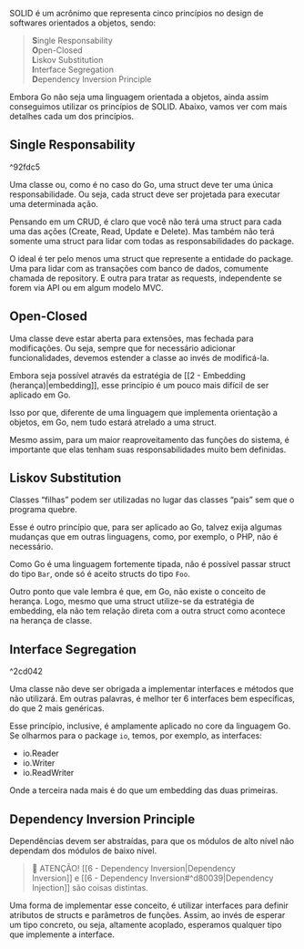 SOLID é um acrônimo que representa cinco princípios no design de softwares orientados a objetos, sendo:

> **S**ingle Responsability  
> **O**pen-Closed  
> **L**iskov Substitution  
> **I**nterface Segregation  
> **D**ependency Inversion Principle

Embora Go não seja uma linguagem orientada a objetos, ainda assim conseguimos utilizar os princípios de SOLID. Abaixo, vamos ver com mais detalhes cada um dos princípios.

## Single Responsability

^92fdc5

Uma classe ou, como é no caso do Go, uma struct deve ter uma única responsabilidade. Ou seja, cada struct deve ser projetada para executar uma determinada ação.

Pensando em um CRUD, é claro que você não terá uma struct para cada uma das ações (Create, Read, Update e Delete). Mas também não terá somente uma struct para lidar com todas as responsabilidades do package.

O ideal é ter pelo menos uma struct que represente a entidade do package. Uma para lidar com as transações com banco de dados, comumente chamada de repository. E outra para tratar as requests, independente se forem via API ou em algum modelo MVC.

## Open-Closed

Uma classe deve estar aberta para extensões, mas fechada para modificações. Ou seja, sempre que for necessário adicionar funcionalidades, devemos estender a classe ao invés de modificá-la.

Embora seja possível através da estratégia de [[2 - Embedding (herança)|embedding]], esse princípio é um pouco mais difícil de ser aplicado em Go.

Isso por que, diferente de uma linguagem que implementa orientação a objetos, em Go, nem tudo estará atrelado a uma struct.

Mesmo assim, para um maior reaproveitamento das funções do sistema, é importante que elas tenham suas responsabilidades muito bem definidas.

## **L**iskov Substitution

Classes “filhas” podem ser utilizadas no lugar das classes “pais” sem que o programa quebre.

Esse é outro princípio que, para ser aplicado ao Go, talvez exija algumas mudanças que em outras linguagens, como, por exemplo, o PHP, não é necessário.

Como Go é uma linguagem fortemente tipada, não é possível passar struct do tipo `Bar`, onde só é aceito structs do tipo `Foo`.

Outro ponto que vale lembra é que, em Go, não existe o conceito de herança. Logo, mesmo que uma struct utilize-se da estratégia de embedding, ela não tem relação direta com a outra struct como acontece na herança de classe.

## **I**nterface Segregation

^2cd042

Uma classe não deve ser obrigada a implementar interfaces e métodos que não utilizará. Em outras palavras, é melhor ter 6 interfaces bem específicas, do que 2 mais genéricas.

Esse princípio, inclusive, é amplamente aplicado no core da linguagem Go. Se olharmos para o package `io`, temos, por exemplo, as interfaces:

- io.Reader
- io.Writer
- io.ReadWriter

Onde a terceira nada mais é do que um embedding das duas primeiras.

## **D**ependency Inversion Principle

Dependências devem ser abstraídas, para que os módulos de alto nível não dependam dos módulos de baixo nível.

> 🚨 ATENÇÃO! [[6 - Dependency Inversion|Dependency Inversion]] e [[6 - Dependency Inversion#^d80039|Dependency Injection]] são coisas distintas.

Uma forma de implementar esse conceito, é utilizar interfaces para definir atributos de structs e parâmetros de funções. Assim, ao invés de esperar um tipo concreto, ou seja, altamente acoplado, esperamos qualquer tipo que implemente a interface.